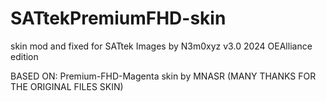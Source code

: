 # SATtekPremiumFHD-skin
skin mod and fixed for SATtek Images by N3m0xyz v3.0 2024 OEAlliance edition

BASED ON: 
Premium-FHD-Magenta skin by MNASR (MANY THANKS FOR THE ORIGINAL FILES SKIN)
